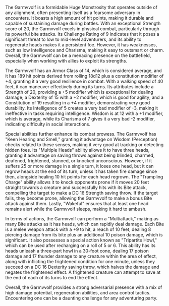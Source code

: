 The Garmvvolf is a formidable Huge Monstrosity that operates outside of any alignment, often presenting itself as a fearsome adversary in encounters. It boasts a high amount of hit points, making it durable and capable of sustaining damage during battles. With an exceptional Strength score of 20, the Garmvvolf excels in physical combat, particularly through its powerful bite attacks. Its Challenge Rating of 9 indicates that it poses a significant threat to low to mid-level adventurers, and its ability to regenerate heads makes it a persistent foe. However, it has weaknesses, such as low Intelligence and Charisma, making it easy to outsmart or charm. Overall, the Garmvvolf can be a menacing presence on the battlefield, especially when working with allies to exploit its strengths.

The Garmvvolf has an Armor Class of 14, which is considered average, and it has 189 hit points derived from rolling 18d12 plus a constitution modifier of +4, granting it a very good resilience in combat. With a walking speed of 40 feet, it can maneuver effectively during its turns. Its attributes include a Strength of 20, providing a +5 modifier which is exceptional for dealing damage; a Dexterity of 15 with a +2 modifier, which is good for agility; and a Constitution of 19 resulting in a +4 modifier, demonstrating very good durability. Its Intelligence of 5 creates a very bad modifier of -3, making it ineffective in tasks requiring intelligence. Wisdom is at 12 with a +1 modifier, which is average, while its Charisma of 7 gives it a very bad -2 modifier, indicating difficulty in social interactions.

Special abilities further enhance its combat prowess. The Garmvvolf has "Keen Hearing and Smell," granting it advantage on Wisdom (Perception) checks related to these senses, making it very good at tracking or detecting hidden foes. Its "Multiple Heads" ability allows it to have three heads, granting it advantage on saving throws against being blinded, charmed, deafened, frightened, stunned, or knocked unconscious. However, if it suffers 25 or more damage in a single turn, it loses one head, but it can regrow heads at the end of its turn, unless it has taken fire damage since then, alongside healing 10 hit points for each head regrown. The "Trampling Charge" ability allows it to knock opponents prone if it moves 20 feet straight towards a creature and successfully hits with its Bite attack, compelling the target to make a DC 16 Strength saving throw. If the target fails, they become prone, allowing the Garmvvolf to make a bonus Bite attack against them. Lastly, "Wakeful" ensures that at least one head remains alert while the Garmvvolf sleeps, making it hard to ambush.

In terms of actions, the Garmvvolf can perform a "Multiattack," making as many Bite attacks as it has heads, which can rapidly deal damage. Each Bite is a melee weapon attack with a +9 to hit, a reach of 10 feet, dealing 8 piercing damage from its bite plus an additional 10 poison damage, which is significant. It also possesses a special action known as "Tripartite Howl," which can be used after recharging on a roll of 5 or 6. This ability has its heads unleash a three-part howl in a 30-foot cone, dealing 17 poison damage and 17 thunder damage to any creature within the area of effect, along with inflicting the frightened condition for one minute, unless they succeed on a DC 16 Dexterity saving throw, which halves the damage and negates the frightened effect. A frightened creature can attempt to save at the end of each of its turns to end the effect.

Overall, the Garmvvolf provides a strong adversarial presence with a mix of high damage potential, regeneration abilities, and area control tactics. Encountering one can be a daunting challenge for any adventuring party.